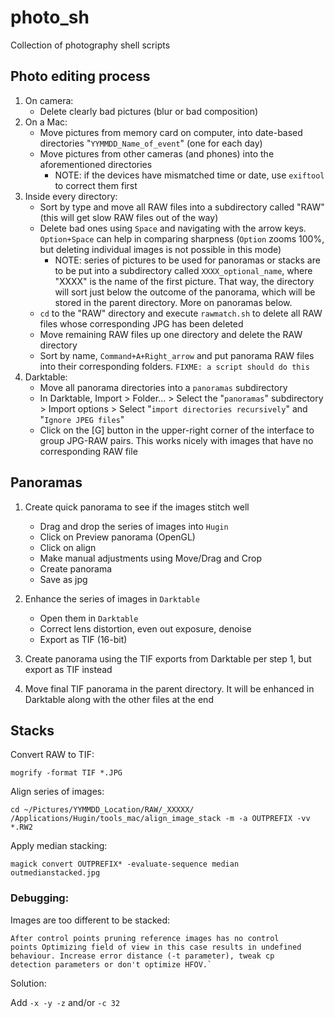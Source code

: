 # photo_sh
Collection of photography shell scripts

## Photo editing process
 1. On camera:
    * Delete clearly bad pictures (blur or bad composition)
 2. On a Mac:
    * Move pictures from memory card on computer, into date-based directories "`YYMMDD_Name_of_event`" (one for each day)
    * Move pictures from other cameras (and phones) into the aforementioned directories
      * NOTE: if the devices have mismatched time or date, use `exiftool` to correct them first
 3. Inside every directory:
    * Sort by type and move all RAW files into a subdirectory called "RAW" (this will get slow RAW files out of the way)
    * Delete bad ones using `Space` and navigating with the arrow keys. `Option+Space` can help in comparing sharpness (`Option` zooms 100%, but deleting individual images is not possible in this mode)
      * NOTE: series of pictures to be used for panoramas or stacks are to be put into a subdirectory called `XXXX_optional_name`, where "XXXX" is the name of the first picture. That way, the directory will sort just below the outcome of the panorama, which will be stored in the parent directory. More on panoramas below. 
    * `cd` to the "RAW" directory and execute `rawmatch.sh` to delete all RAW files whose corresponding JPG has been deleted
    * Move remaining RAW files up one directory and delete the RAW directory
    * Sort by name, `Command+A+Right_arrow` and put panorama RAW files into their corresponding folders. `FIXME: a script should do this`
 4. Darktable:
    * Move all panorama directories into a `panoramas` subdirectory
    * In Darktable, Import > Folder... > Select the "`panoramas`" subdirectory > Import options > Select "`import directories recursively`" and "`Ignore JPEG files`"
    * Click on the [G] button in the upper-right corner of the interface to group JPG-RAW pairs. This works nicely with images that have no corresponding RAW file

## Panoramas
1. Create quick panorama to see if the images stitch well
   * Drag and drop the series of images into `Hugin`
   * Click on Preview panorama (OpenGL)
   * Click on align
   * Make manual adjustments using Move/Drag and Crop
   * Create panorama
   * Save as jpg

2. Enhance the series of images in `Darktable`
   * Open them in `Darktable`
   * Correct lens distortion, even out exposure, denoise
   * Export as TIF (16-bit)
 
3. Create panorama using the TIF exports from Darktable per step 1, but export as TIF instead

4. Move final TIF panorama in the parent directory. It will be enhanced in Darktable along with the other files at the end

## Stacks

Convert RAW to TIF:

    mogrify -format TIF *.JPG
    
Align series of images:

    cd ~/Pictures/YYMMDD_Location/RAW/_XXXXX/
    /Applications/Hugin/tools_mac/align_image_stack -m -a OUTPREFIX -vv *.RW2

Apply median stacking:

    magick convert OUTPREFIX* -evaluate-sequence median outmedianstacked.jpg
    
### Debugging:

Images are too different to be stacked:

    After control points pruning reference images has no control
    points Optimizing field of view in this case results in undefined
    behaviour. Increase error distance (-t parameter), tweak cp
    detection parameters or don't optimize HFOV.`

Solution:

Add `-x -y -z` and/or `-c 32`

